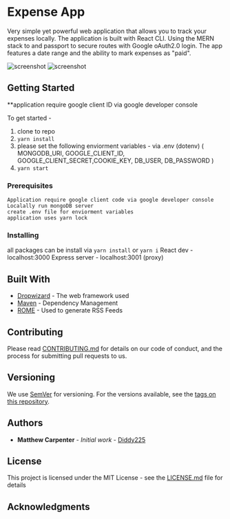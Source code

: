 # Expense App

Very simple yet powerful web application that allows you to track your expenses locally. The application is built with React
CLI. Using the MERN stack to and passport to secure routes with Google oAuth2.0 login. The app features a date range and the
ability to mark expenses as "paid". 

![screenshot](https://i.ibb.co/WtmGdX6/Screen-Shot-2019-05-21-at-1-11-35-AM.png)
![screenshot](https://i.ibb.co/d4jtF8L/Screen-Shot-2019-05-21-at-1-13-06-AM.png)

## Getting Started
**application require google client ID via google developer console

To get started -
1. clone to repo
2. `yarn install`
3. please set the following enviorment variables - via .env (dotenv)
  ( MONGODB_URI, GOOGLE_CLIENT_ID, GOOGLE_CLIENT_SECRET,COOKIE_KEY, DB_USER, DB_PASSWORD )
4. `yarn start`

### Prerequisites

```
Application require google client code via google developer console
Localally run mongoDB server 
create .env file for enviorment variables
application uses yarn lock
```

### Installing

all packages can be install via `yarn install` or `yarn i`
React dev - localhost:3000
Express server - localhost:3001 (proxy)

## Built With

* [Dropwizard](http://www.dropwizard.io/1.0.2/docs/) - The web framework used
* [Maven](https://maven.apache.org/) - Dependency Management
* [ROME](https://rometools.github.io/rome/) - Used to generate RSS Feeds

## Contributing

Please read [CONTRIBUTING.md](https://gist.github.com/PurpleBooth/b24679402957c63ec426) for details on our code of conduct, and the process for submitting pull requests to us.

## Versioning

We use [SemVer](http://semver.org/) for versioning. For the versions available, see the [tags on this repository](https://github.com/your/project/tags). 

## Authors

* **Matthew Carpenter** - *Initial work* - [Diddy225](https://github.com/diddy225)

## License

This project is licensed under the MIT License - see the [LICENSE.md](LICENSE.md) file for details

## Acknowledgments

